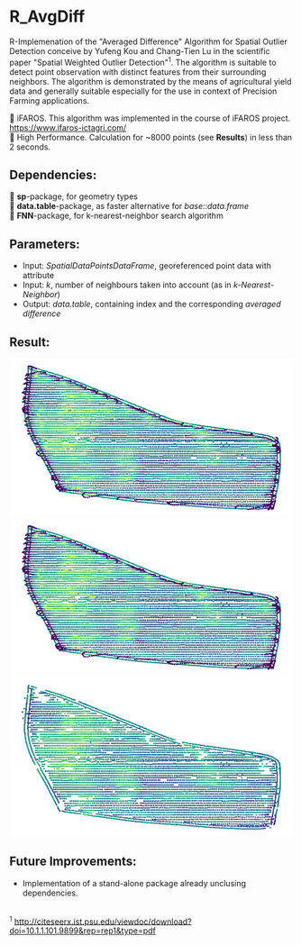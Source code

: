 # R_AvgDiff
R-Implemenation of the "Averaged Difference" Algorithm for Spatial Outlier Detection conceive by Yufeng Kou and Chang-Tien Lu in the scientific paper "Spatial Weighted Outlier Detection"<sup>1</sup>. The algorithm is suitable to detect point observation with distinct features
from their surrounding neighbors. The algorithm is demonstrated by the means of agricultural yield data and generally suitable especially for the use in context of Precision Farming applications.

:seedling: iFAROS. This algorithm was implemented in the course of iFAROS project. https://www.ifaros-ictagri.com/ <br/>
:bullettrain_side: High Performance. Calculation for ~8000 points (see __Results__) in less than 2 seconds.<br/>

## Dependencies:<br/>
:wrench: __sp__-package, for geometry types<br/>
:wrench: __data.table__-package, as faster alternative for _base::data.frame_<br/>
:wrench: __FNN__-package, for k-nearest-neighbor search algorithm<br/>

## Parameters:<br/>
- Input: _SpatialDataPointsDataFrame_, georeferenced point data with attribute<br/>
- Input: _k_, number of neighbours taken into account (as in _k-Nearest-Neighbor_)<br/>
- Output: _data.table_, containing index and the corresponding _averaged difference_<br/>


## Result:<br/>
![An image](before.png) <!-- .element height="50%" width="50%" -->
![alt text](before.png)<br/>
![alt text](https://github.com/OliverHennhoefer/R_AvgDiff/blob/master/After.png)<!-- .element height="50%" width="50%" --><br/>

## Future Improvements:<br/>
- Implementation of a stand-alone package already unclusing dependencies.<br/><br/>

<sup>1</sup> http://citeseerx.ist.psu.edu/viewdoc/download?doi=10.1.1.101.9899&rep=rep1&type=pdf

